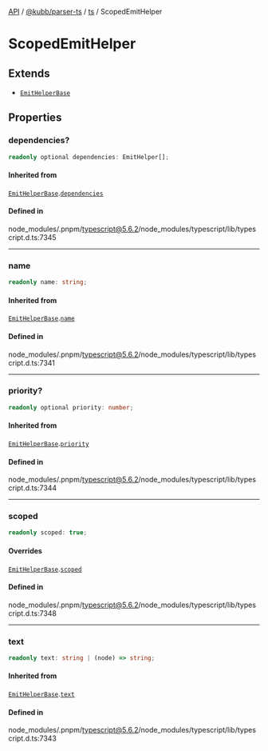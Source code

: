 [API](../../../../../packages.md) / [@kubb/parser-ts](../../../index.md) / [ts](../index.md) / ScopedEmitHelper

# ScopedEmitHelper

## Extends

- [`EmitHelperBase`](EmitHelperBase.md)

## Properties

### dependencies?

```ts
readonly optional dependencies: EmitHelper[];
```

#### Inherited from

[`EmitHelperBase`](EmitHelperBase.md).[`dependencies`](EmitHelperBase.md#dependencies)

#### Defined in

node\_modules/.pnpm/typescript@5.6.2/node\_modules/typescript/lib/typescript.d.ts:7345

***

### name

```ts
readonly name: string;
```

#### Inherited from

[`EmitHelperBase`](EmitHelperBase.md).[`name`](EmitHelperBase.md#name)

#### Defined in

node\_modules/.pnpm/typescript@5.6.2/node\_modules/typescript/lib/typescript.d.ts:7341

***

### priority?

```ts
readonly optional priority: number;
```

#### Inherited from

[`EmitHelperBase`](EmitHelperBase.md).[`priority`](EmitHelperBase.md#priority)

#### Defined in

node\_modules/.pnpm/typescript@5.6.2/node\_modules/typescript/lib/typescript.d.ts:7344

***

### scoped

```ts
readonly scoped: true;
```

#### Overrides

[`EmitHelperBase`](EmitHelperBase.md).[`scoped`](EmitHelperBase.md#scoped)

#### Defined in

node\_modules/.pnpm/typescript@5.6.2/node\_modules/typescript/lib/typescript.d.ts:7348

***

### text

```ts
readonly text: string | (node) => string;
```

#### Inherited from

[`EmitHelperBase`](EmitHelperBase.md).[`text`](EmitHelperBase.md#text)

#### Defined in

node\_modules/.pnpm/typescript@5.6.2/node\_modules/typescript/lib/typescript.d.ts:7343
